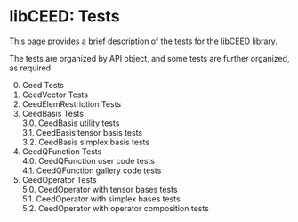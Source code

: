 # libCEED: Tests

This page provides a brief description of the tests for the libCEED library.

The tests are organized by API object, and some tests are further organized,
as required.

0. Ceed Tests
1. CeedVector Tests
2. CeedElemRestriction Tests
3. CeedBasis Tests  
    3.0. CeedBasis utility tests  
    3.1. CeedBasis tensor basis tests  
    3.2. CeedBasis simplex basis tests
4. CeedQFunction Tests  
    4.0. CeedQFunction user code tests  
    4.1. CeedQFunction gallery code tests
5. CeedOperator Tests  
    5.0. CeedOperator with tensor bases tests  
    5.1. CeedOperator with simplex bases tests  
    5.2. CeedOperator with operator composition tests
